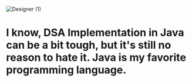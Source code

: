 ![Designer (1)](https://github.com/tanujav988/DSA-Implementation-Java/assets/73555975/cf15f087-d9e9-4dde-9f8a-7a8ac97e0d2e)

# I know, DSA Implementation in Java can be a bit tough, but it's still no reason to hate it. Java is my favorite programming language. 
